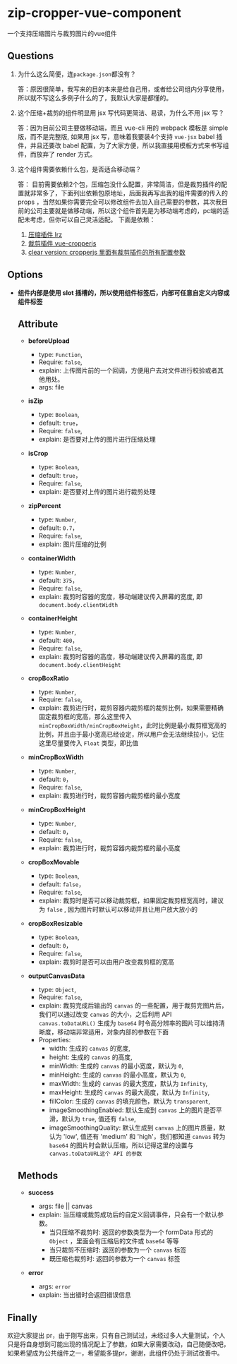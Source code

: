 ﻿# zip-cropper-vue-component
一个支持压缩图片与裁剪图片的vue组件


Questions
---------
1. 为什么这么简便，连`package.json`都没有？

	 答：原因很简单，我写来的目的本来是给自己用，或者给公司组内分享使用，所以就不写这么多例子什么的了，我默认大家是都懂的。

 2. 这个压缩+裁剪的组件明显用 jsx 写代码更简洁、易读，为什么不用 jsx 写？

	 答：因为目前公司主要做移动端，而且 vue-cli 用的 webpack 模板是 simple 版，而不是完整版, 如果用 jsx 写，意味着我要装4个支持 `vue-jsx` babel 插件，并且还要改 babel 配置，为了大家方便，所以我直接用模板方式来书写组件，而放弃了 render 方式。

 3. 这个组件需要依赖什么包，是否适合移动端？

	 答： 目前需要依赖2个包，压缩包没什么配置，非常简洁，但是裁剪插件的配置就非常多了，下面列出依赖包原地址，后面我再写出我的组件需要的传入的 props ，当然如果你需要完全可以修改组件去加入自己需要的参数，其次我目前的公司主要就是做移动端，所以这个组件首先是为移动端考虑的，pc端的适配未考虑，但你可以自己灵活适配。
	 下面是依赖：
	 1. [压缩插件 lrz](https://github.com/think2011/localResizeIMG)
	 2.  [裁剪插件 vue-cropperjs](https://github.com/Agontuk/vue-cropperjs)
	 3. [clear version: cropperjs 里面有裁剪插件的所有配置参数](https://github.com/fengyuanchen/cropperjs#main)


Options
----
 - **组件内部是使用 slot 插槽的，所以使用组件标签后，内部可任意自定义内容或组件标签**

	Attribute
	---------

	 - **beforeUpload**
		 - type: `Function`,
		 - Require: `false`,
		 - explain: 上传图片前的一个回调，方便用户去对文件进行校验或者其他用处。
		 - args: file
	 - **isZip**
		 - type: `Boolean`,
		 - default: `true`，
		 - Require: `false`,
		 - explain: 是否要对上传的图片进行压缩处理

	 - **isCrop**
		 - type: `Boolean`,
		 - default: `true`，
		 - Require: `false`,
		 - explain: 是否要对上传的图片进行裁剪处理

	 - **zipPercent**
		 - type: `Number`,
		 - default: `0.7`，
		 - Require: `false`,
		 - explain: 图片压缩的比例

	 - **containerWidth**
		 - type: `Number`,
		 - default: `375`，
		 - Require: `false`,
		 - explain: 裁剪时容器的宽度，移动端建议传入屏幕的宽度, 即 `document.body.clientWidth`

	 - **containerHeight**
		 - type: `Number`,
		 - default: `400`，
		 - Require: `false`,
		 - explain: 裁剪时容器的高度，移动端建议传入屏幕的高度, 即 `document.body.clientHeight`

	 - **cropBoxRatio**
		 - type: `Number`,
		 - Require: `false`,
		 - explain: 裁剪进行时，裁剪容器内裁剪框的裁剪比例，如果需要精确固定裁剪框的宽高，那么这里传入 `minCropBoxWidth/minCropBoxHeight`，此时比例是最小裁剪框宽高的比例，并且由于最小宽高已经设定，所以用户会无法继续拉小，记住这里尽量要传入 `Float` 类型，即比值

	 - **minCropBoxWidth**
		 - type: `Number`,
		 - default: `0`，
		 - Require: `false`,
		 - explain: 裁剪进行时，裁剪容器内裁剪框的最小宽度

	 - **minCropBoxHeight**
		 - type: `Number`,
		 - default: `0`，
		 - Require: `false`,
		 - explain: 裁剪进行时，裁剪容器内裁剪框的最小高度

	 - **cropBoxMovable**
		 - type: `Boolean`,
		 - default: `false`，
		 - Require: `false`,
		 - explain: 裁剪时是否可以移动裁剪框，如果固定裁剪框宽高时，建议为 `false` , 因为图片时默认可以移动并且让用户放大放小的

	 - **cropBoxResizable**
		 - type: `Boolean`,
		 - default: `0`，
		 - Require: `false`,
		 - explain: 裁剪时是否可以由用户改变裁剪框的宽高

	 - **outputCanvasData**
		 - type: `Object`,
		 - Require: `false`,
		 - explain: 裁剪完成后输出的 `canvas` 的一些配置，用于裁剪完图片后，我们可以通过改变 `canvas` 的大小，之后利用 API  `canvas.toDataURL()` 生成为 `base64` 时令高分辨率的图片可以维持清晰度，移动端非常适用，对象内部的参数在下面
		 - Properties:
			 - width: 生成的 `canvas` 的宽度,
			 - height: 生成的 `canvas` 的高度,
			 - minWidth: 生成的 `canvas` 的最小宽度，默认为 `0`,
			 - minHeight: 生成的 `canvas` 的最小高度，默认为 `0`,
			 - maxWidth: 生成的 `canvas` 的最大宽度，默认为 `Infinity`,
			 - maxHeight: 生成的 `canvas` 的最大高度，默认为 `Infinity`,
			 - fillColor: 生成的 `canvas` 的填充颜色，默认为 `transparent`,
			 - imageSmoothingEnabled: 默认生成到 `canvas` 上的图片是否平滑，默认为 `true`, 值还有 `false`,
			 - imageSmoothingQuality: 默认生成到 `canvas` 上的图片质量，默认为 'low', 值还有 'medium' 和 'high'，我们都知道 `canvas` 转为 `base64` 的图片时会默认压缩，所以记得这里的设置与 `canvas.toDataURL这个 API 的参数`

	Methods
	---------

	 - **success**
		 - args: file || canvas
		 - explain: 当压缩或裁剪成功后的自定义回调事件，只会有一个默认参数。
			 - 当只压缩不裁剪时: 返回的参数类型为一个 formData 形式的`Object` ，里面会有压缩后的文件或 `base64` 等等
			 - 当只裁剪不压缩时: 返回的参数为一个 `canvas` 标签
			 - 既压缩也裁剪时: 返回的参数为一个 `canvas` 标签

	 - **error**
		 - args: `error`
		 - explain: 当出错时会返回错误信息

Finally
---------
欢迎大家提出 pr，由于刚写出来，只有自己测试过，未经过多人大量测试，个人只是将自身想到可能出现的情况配上了参数，如果大家需要改动，自己随便改吧，如果希望成为公共组件之一，希望能多提pr，谢谢，此组件仍处于测试改善中。
